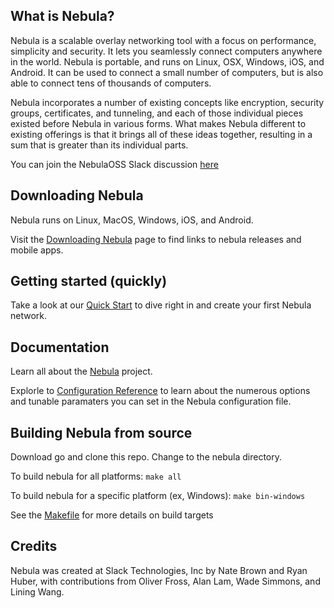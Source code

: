 ## What is Nebula?
Nebula is a scalable overlay networking tool with a focus on performance, simplicity and security.
It lets you seamlessly connect computers anywhere in the world. Nebula is portable, and runs on Linux, OSX, Windows, iOS, and Android.
It can be used to connect a small number of computers, but is also able to connect tens of thousands of computers.

Nebula incorporates a number of existing concepts like encryption, security groups, certificates,
and tunneling, and each of those individual pieces existed before Nebula in various forms.
What makes Nebula different to existing offerings is that it brings all of these ideas together,
resulting in a sum that is greater than its individual parts.


You can join the NebulaOSS Slack discussion [here](https://join.slack.com/t/nebulaoss/shared_invite/enQtOTA5MDI4NDg3MTg4LTkwY2EwNTI4NzQyMzc0M2ZlODBjNWI3NTY1MzhiOThiMmZlZjVkMTI0NGY4YTMyNjUwMWEyNzNkZTJmYzQxOGU)

## Downloading Nebula

Nebula runs on Linux, MacOS, Windows, iOS, and Android.

Visit the [Downloading Nebula](https://www.defined.net/nebula/quick-start/#downloading-nebula) page to find links to nebula releases and mobile apps.

## Getting started (quickly)

Take a look at our [Quick Start](https://www.defined.net/nebula/quick-start/) to dive right in and create your first Nebula network.

## Documentation

Learn all about the [Nebula](https://www.defined.net/nebula/introduction/) project.

Explorle to [Configuration Reference](https://www.defined.net/nebula/config/) to learn about the numerous options and tunable paramaters you can set in the Nebula configuration file.

## Building Nebula from source

Download go and clone this repo. Change to the nebula directory.

To build nebula for all platforms:
`make all`

To build nebula for a specific platform (ex, Windows):
`make bin-windows`

See the [Makefile](Makefile) for more details on build targets

## Credits

Nebula was created at Slack Technologies, Inc by Nate Brown and Ryan Huber, with contributions from Oliver Fross, Alan Lam, Wade Simmons, and Lining Wang.



